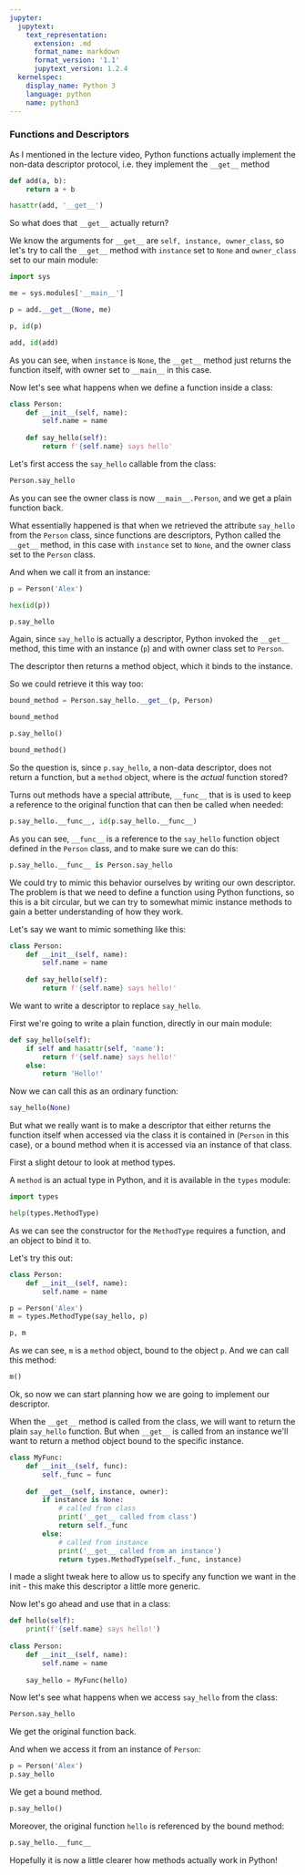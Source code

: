 ```yaml
---
jupyter:
  jupytext:
    text_representation:
      extension: .md
      format_name: markdown
      format_version: '1.1'
      jupytext_version: 1.2.4
  kernelspec:
    display_name: Python 3
    language: python
    name: python3
---
```


### Functions and Descriptors


As I mentioned in the lecture video, Python functions actually implement the non-data descriptor protocol, i.e. they implement the `__get__` method

```python
def add(a, b):
    return a + b
```

```python
hasattr(add, '__get__')
```

So what does that `__get__` actually return?


We know the arguments for `__get__` are `self, instance, owner_class`, so let's try to call the `__get__` method with `instance` set to `None` and `owner_class` set to our main module:

```python
import sys
```

```python
me = sys.modules['__main__']
```

```python
p = add.__get__(None, me)
```

```python
p, id(p)
```

```python
add, id(add)
```

As you can see, when `instance` is `None`, the `__get__` method just returns the function itself, with owner set to `__main__` in this case.


Now let's see what happens when we define a function inside a class:

```python
class Person:
    def __init__(self, name):
        self.name = name
        
    def say_hello(self):
        return f'{self.name} says hello'
```

Let's first access the `say_hello` callable from the class:

```python
Person.say_hello
```

As you can see the owner class is now `__main__.Person`, and we get a plain function back.


What essentially happened is that when we retrieved the attribute `say_hello` from the `Person` class, since functions are descriptors, Python called the `__get__` method, in this case with `instance` set to `None`, and the owner class set to the `Person` class.


And when we call it from an instance:

```python
p = Person('Alex')
```

```python
hex(id(p))
```

```python
p.say_hello
```

Again, since `say_hello` is actually a descriptor, Python invoked the `__get__` method, this time with an instance (`p`) and with owner class set to `Person`.

The descriptor then returns a method object, which it binds to the instance.


So we could retrieve it this way too:

```python
bound_method = Person.say_hello.__get__(p, Person)
```

```python
bound_method
```

```python
p.say_hello()
```

```python
bound_method()
```

So the question is, since `p.say_hello`, a non-data descriptor, does not return a function, but a `method` object, where is the *actual* function stored?


Turns out methods have a special attribute, `__func__` that is is used to keep a reference to the original function that can then be called when needed:

```python
p.say_hello.__func__, id(p.say_hello.__func__)
```

As you can see, `__func__` is a reference to the `say_hello` function object defined in the `Person` class, and to make sure we can do this:

```python
p.say_hello.__func__ is Person.say_hello
```

We could try to mimic this behavior ourselves by writing our own descriptor. The problem is that we need to define a function using Python functions, so this is a bit circular, but we can try to somewhat mimic instance methods to gain a better understanding of how they work.


Let's say we want to mimic something like this:

```python
class Person:
    def __init__(self, name):
        self.name = name
        
    def say_hello(self):
        return f'{self.name} says hello!'
```

We want to write a descriptor to replace `say_hello`.

First we're going to write a plain function, directly in our main module:

```python
def say_hello(self):
    if self and hasattr(self, 'name'):
        return f'{self.name} says hello!'
    else:
        return 'Hello!'
```

Now we can call this as an ordinary function:

```python
say_hello(None)
```

But what we really want is to make a descriptor that either returns the function itself when accessed via the class it is contained in (`Person` in this case), or a bound method when it is accessed via an instance of that class.


First a slight detour to look at method types.


A `method` is an actual type in Python, and it is available in the `types` module:

```python
import types
```

```python
help(types.MethodType)
```

As we can see the constructor for the `MethodType` requires a function, and an object to bind it to.


Let's try this out:

```python
class Person:
    def __init__(self, name):
        self.name = name
```

```python
p = Person('Alex')
m = types.MethodType(say_hello, p)
```

```python
p, m
```

As we can see, `m` is a `method` object, bound to the object `p`. And we can call this method:

```python
m()
```

Ok, so now we can start planning how we are going to implement our descriptor.

When the `__get__` method is called from the class, we will want to return the plain `say_hello` function. But when `__get__` is called from an instance we'll want to return a method object bound to the specific instance.

```python
class MyFunc:
    def __init__(self, func):
        self._func = func
    
    def __get__(self, instance, owner):
        if instance is None:
            # called from class
            print('__get__ called from class')
            return self._func
        else:
            # called from instance
            print('__get__ called from an instance')
            return types.MethodType(self._func, instance)
```

I made a slight tweak here to allow us to specify any function we want in the init - this make this descriptor a little more generic.


Now let's go ahead and use that in a class:

```python
def hello(self):
    print(f'{self.name} says hello!')
    
class Person:
    def __init__(self, name):
        self.name = name
        
    say_hello = MyFunc(hello)
```

Now let's see what happens when we access `say_hello` from the class:

```python
Person.say_hello
```

We get the original function back.

And when we access it from an instance of `Person`:

```python
p = Person('Alex')
p.say_hello
```

We get a bound method.

```python
p.say_hello()
```

Moreover, the original function `hello` is referenced by the bound method:

```python
p.say_hello.__func__
```

Hopefully it is now a little clearer how methods actually work in Python!
